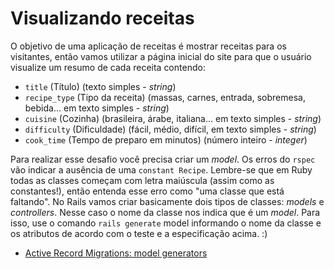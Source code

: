 Visualizando receitas
=====================

O objetivo de uma aplicação de receitas é mostrar receitas para os visitantes, então vamos utilizar a página inicial do site para que o usuário visualize um resumo de cada receita contendo:

- `title` (Título) (texto simples - *string*)
- `recipe_type` (Tipo da receita) (massas, carnes, entrada, sobremesa, bebida... em texto simples - *string*)
- `cuisine` (Cozinha) (brasileira, árabe, italiana... em texto simples - *string*)
- `difficulty` (Dificuldade) (fácil, médio, difícil, em texto simples - *string*)
- `cook_time` (Tempo de preparo em minutos) (número inteiro - *integer*)

Para realizar esse desafio você precisa criar um *model*. Os erros do `rspec` vão indicar a ausência de uma `constant Recipe`. Lembre-se que em Ruby todas as classes começam com letra maiúscula (assim como as constantes!), então entenda esse erro como "uma classe que está faltando". No Rails vamos criar basicamente dois tipos de classes: *models* e *controllers*. Nesse caso o nome da classe nos indica que é um *model*. Para isso, use o comando `rails generate` model informando o nome da classe e os atributos de acordo com o teste e a especificação acima. :)

- [Active Record Migrations: model generators](https://guides.rubyonrails.org/active_record_migrations.html#model-generators)
